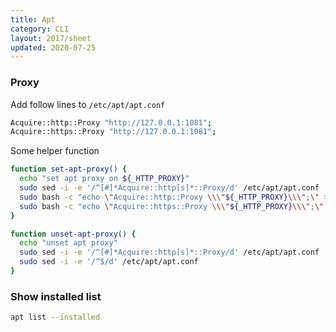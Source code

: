 ```yaml
---
title: Apt
category: CLI
layout: 2017/sheet
updated: 2020-07-25
---
```


### Proxy

Add follow lines to `/etc/apt/apt.conf`

```bash
Acquire::http::Proxy "http://127.0.0.1:1081";
Acquire::https::Proxy "http://127.0.0.1:1081";
```

Some helper function

```bash
function set-apt-proxy() {
  echo "set apt proxy on ${_HTTP_PROXY}"
  sudo sed -i -e '/^[#]*Acquire::http[s]*::Proxy/d' /etc/apt/apt.conf
  sudo bash -c "echo \"Acquire::http::Proxy \\\"${_HTTP_PROXY}\\\";\" >> /etc/apt/apt.conf"
  sudo bash -c "echo \"Acquire::https::Proxy \\\"${_HTTP_PROXY}\\\";\"  >> /etc/apt/apt.conf"
}

function unset-apt-proxy() {
  echo "unset apt proxy"
  sudo sed -i -e '/^[#]*Acquire::http[s]*::Proxy/d' /etc/apt/apt.conf
  sudo sed -i -e '/^$/d' /etc/apt/apt.conf
}
```

### Show installed list

```bash
apt list --installed
```
